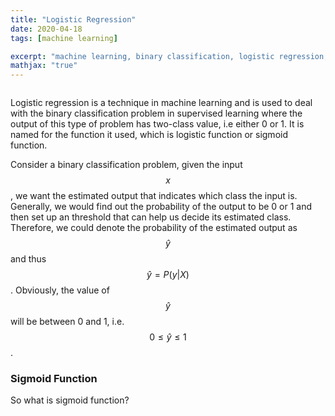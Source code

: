 ```yaml
---
title: "Logistic Regression"
date: 2020-04-18
tags: [machine learning]

excerpt: "machine learning, binary classification, logistic regression, logistic funtion"
mathjax: "true"
---
```

<img src="{{ site.url }}{{ site.baseurl }}/images/logistic regression/header_img.png" alt="">


Logistic regression is a technique in machine learning and is used to deal with the binary classification problem in supervised learning where the output of this type of problem has two-class value, i.e either 0 or 1. It is named for the function it used, which is logistic function or sigmoid function.

Consider a binary classification problem, given the input $$x$$, we want the estimated output that indicates which class the input is. Generally, we would find out the probability of the output to be 0 or 1 and then set up an threshold that can help us decide its estimated class. Therefore, we could denote the probability of the estimated output as $$\hat{y}$$ and thus $$\hat{y}=P(y|X)$$. Obviously, the value of $$\hat{y}$$ will be between 0 and 1, i.e. $$0 \le \hat{y} \le 1$$.

<!-- On the other hand, our hypothesis model is $$z=wx+b$$ so as to estimate the output by using weight $$w$$ and bias $$b$$. Clearly the value of $$z$$ is not the probability of chance between 0 and 1. Therefore, in order to generate the output in the form of probability, we could transform $$z$$ to $$\hat{y}$$ by using the logistic function or sigmoid function. -->


### Sigmoid Function

So what is sigmoid function?
